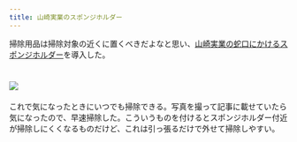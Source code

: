 ```yaml
---
title: 山崎実業のスポンジホルダー
---
```

掃除用品は掃除対象の近くに置くべきだよなと思い、[山崎実業の蛇口にかけるスポンジホルダー](https://www.amazon.co.jp/dp/B07MM4GC6P)を導入した。

![](https://lh3.googleusercontent.com/49rqc5Vnrg_Kqw3bOQUoggvEmTFGDKhznsUkyzpwDWGPxC48z_Do6ZKDThicwamsnl_9bWXJVrB3wO83RaUqabWNQAZ-nyEtrSx2_MDvxJwvyEP92Zidf5SbpgHqj0VgqB6Hl2pSNOs_8QDK1z4kkceEfj-3pLWWLPPy_0lDIZDQbPGdQdYYkkBBlP18)
===================================================================================================================================================================================================================================

これで気になったときにいつでも掃除できる。写真を撮って記事に載せていたら気になったので、早速掃除した。こういうものを付けるとスポンジホルダー付近が掃除しにくくなるものだけど、これは引っ張るだけで外せて掃除しやすい。
